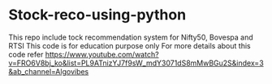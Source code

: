 # Stock-reco-using-python
This repo include tock recommendation system for Nifty50, Bovespa and RTSI
This code is for education purpose only
For more details about this code refer https://www.youtube.com/watch?v=FRO6V8bj_ko&list=PL9ATnizYJ7f9sW_mdY3071dS8mMwBGu2S&index=3&ab_channel=Algovibes
